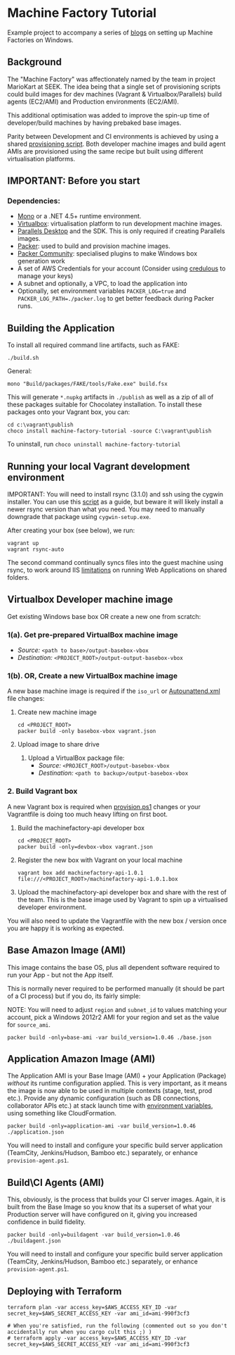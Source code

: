 # Machine Factory Tutorial

Example project to accompany a series of [blogs](http://www.onegeek.com.au/articles/machine-factories-part1-vagrant) on setting up Machine Factories on Windows.

## Background

The "Machine Factory" was affectionately named by the team in project MarioKart at SEEK. The idea being that a single set of provisioning scripts could build images for dev machines (Vagrant & Virtualbox/Parallels) build agents (EC2/AMI) and Production environments (EC2/AMI).

This additional optimisation was added to improve the spin-up time of developer/build machines by having prebaked base images.

Parity between Development and CI environments is achieved by using a shared [provisioning script](machine-factory/scripts/provision.ps1). Both developer machine images and build agent AMIs are provisioned using the same recipe but built using different virtualisation platforms.

## IMPORTANT: Before you start

### Dependencies:

- [Mono](www.mono-project.com/) or a .NET 4.5+ runtime environment.
- [Virtualbox](https://www.virtualbox.org/wiki/Downloads): virtualisation platform to run development machine images.
- [Parallels Desktop](http://www.parallels.com/au/products/desktop/download/) and the SDK. This is only required if creating Parallels images.
- [Packer](https://packer.io/): used to build and provision machine images.
- [Packer Community](https://github.com/packer-community/packer-windows-plugins): specialised plugins to make Windows box generation work
- A set of AWS Credentials for your account (Consider using [credulous](https://github.com/realestate-com-au/credulous) to manage your keys)
- A subnet and optionally, a VPC, to load the application into
- Optionally, set environment variables `PACKER_LOG=true` and `PACKER_LOG_PATH=./packer.log` to get better feedback during Packer runs.

## Building the Application

To install all required command line artifacts, such as FAKE:

```
./build.sh
```

General:

```
mono "Build/packages/FAKE/tools/Fake.exe" build.fsx
```

This will generate `*.nupkg` artifacts in `./publish` as well as a zip of all of these packages suitable for Chocolatey installation. To install these packages onto your Vagrant box, you can:

```
cd c:\vagrant\publish
choco install machine-factory-tutorial -source C:\vagrant\publish
```

To uninstall, run `choco uninstall machine-factory-tutorial`

## Running your local Vagrant development environment

IMPORTANT: You will need to install rsync (3.1.0) and ssh using the cygwin installer. You can use this [script](https://gist.github.com/mefellows/c892feb4c28442f87a76) as a guide, but beware it will likely install a newer rsync version than what you need. You may need to manually downgrade that package using `cygwin-setup.exe`.

After creating your box (see below), we run:

```
vagrant up
vagrant rsync-auto
```

The second command continually syncs files into the guest machine using rsync, to work around IIS [limitations](stackoverflow.com/questions/22636106/iis-application-using-shared-folder-in-virtualbox-vm/26709664) on running Web Applications on shared folders.

## Virtualbox Developer machine image

Get existing Windows base box OR create a new one from scratch:

### 1(a). Get pre-prepared VirtualBox machine image

- *Source:* `<path to base>/output-basebox-vbox`
- *Destination:* `<PROJECT_ROOT>/output-output-basebox-vbox`

### 1(b). OR, Create a new VirtualBox machine image

A new base machine image is required if the `iso_url` or [Autounattend.xml](answer_files/2012_r2/Autounattend.xml) file changes:

1. Create new machine image

    ```
    cd <PROJECT_ROOT>
    packer build -only basebox-vbox vagrant.json
    ```
1. Upload image to share drive
    1. Upload a VirtualBox package file:
        - *Source:* `<PROJECT_ROOT>/output-basebox-vbox`
        - *Destination:* `<path to backup>/output-basebox-vbox`

### 2. Build Vagrant box

A new Vagrant box is required when [provision.ps1](scripts/provision.ps1) changes or your Vagrantfile is doing too much heavy lifting on first boot.

1. Build the machinefactory-api developer box

    ```
    cd <PROJECT_ROOT>
    packer build -only=devbox-vbox vagrant.json
    ```

1. Register the new box with Vagrant on your local machine

    ```
    vagrant box add machinefactory-api-1.0.1 file:///<PROJECT_ROOT>/machinefactory-api-1.0.1.box
    ```

1. Upload the machinefactory-api developer box and share with the rest of the team.  This is the base image used by Vagrant to spin up a virtualised developer environment.

You will also need to update the Vagrantfile with the new box / version once you are happy it is working as expected.

## Base Amazon Image (AMI)

This image contains the base OS, plus all dependent software required to run your App - but not the App itself.

This is normally never required to be performed manually (it should be part of a CI process) but if you do, its fairly simple:

NOTE: You will need to adjust `region` and `subnet_id` to values matching your account, pick a Windows 2012r2 AMI for your region and set as the value for `source_ami`.

```
packer build -only=base-ami -var build_version=1.0.46 ./base.json
```

## Application Amazon Image (AMI)

The Application AMI is your Base Image (AMI) + your Application (Package) *without* its runtime configuration applied. This is very important, as it means the image is now able to be used in multiple contexts (stage, test, prod etc.). Provide any dynamic configuration (such as DB connections, collaborator APIs etc.) at stack launch time with [environment variables](http://12factor.net/config), using something like CloudFormation.

```
packer build -only=application-ami -var build_version=1.0.46 ./application.json
```

You will need to install and configure your specific build server application (TeamCity, Jenkins/Hudson, Bamboo etc.) separately, or enhance `provision-agent.ps1`.

## Build\CI Agents (AMI)

This, obviously, is the process that builds your CI server images. Again, it is built from the Base Image so you know that its a superset of what your Production server will have configured on it, giving you increased confidence in build fidelity.

```
packer build -only=buildagent -var build_version=1.0.46 ./buildagent.json
```

You will need to install and configure your specific build server application (TeamCity, Jenkins/Hudson, Bamboo etc.) separately, or enhance `provision-agent.ps1`.

## Deploying with Terraform

```
terraform plan -var access_key=$AWS_ACCESS_KEY_ID -var secret_key=$AWS_SECRET_ACCESS_KEY -var ami_id=ami-990f3cf3

# When you're satisfied, run the following (commented out so you don't accidentally run when you cargo cult this ;) )
# terraform apply -var access_key=$AWS_ACCESS_KEY_ID -var secret_key=$AWS_SECRET_ACCESS_KEY -var ami_id=ami-990f3cf3
```
